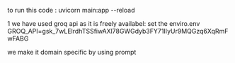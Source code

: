 to run this code :
uvicorn main:app --reload

1 we have used groq api as it is freely availabel: 
set the enviro.env
GROQ_API=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

we make it domain specific by using prompt
